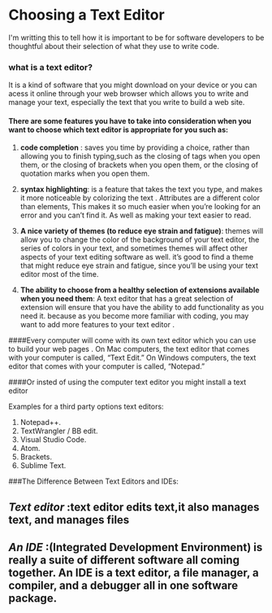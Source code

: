 # Choosing a Text Editor
I'm writting this to tell how it is  important to be for software developers to be thoughtful about their selection of what they use to write code.

### what is a text editor?
It is a kind of software that you might download on your device or you can acess it online through your web browser which allows you to  write and manage your text, especially the text that you write to build a web site.

#### There are some features you have to take into consideration when you want to choose which text editor is appropriate for you such as:
 1. **code completion** : saves you time by providing a choice, rather than allowing
you to finish typing,such as the closing of tags when you
open them, or the closing of brackets when you open them, or the
closing of quotation marks when you open them.
 
 
 2. **syntax highlighting**: is a feature that takes the text you type, and makes it more noticeable by colorizing the text .
 Attributes are a different color than elements, This makes it so much easier when you’re looking for an
error and you can’t find it. As well as making your text easier to read.
 
 
 
 
 3. **A nice variety of themes (to reduce eye strain and fatigue)**: themes will allow you to change the color of
the background of your text editor, the series of colors in your text,
and sometimes themes will affect other aspects of your text editing
software as well.
it’s good to find a theme that
might reduce eye strain and fatigue, since you’ll be
using your text editor most of the time.
 
 

 
 4. **The ability to choose from a healthy selection of extensions available when you need them**: A text editor that has a great selection
of extension will ensure that you have the ability to add functionality
as you need it. because as you become more familiar with coding, you may want to add more
features to your text editor .


####Every computer will come with its own text editor which you can use to build your web pages . On Mac
computers, the text editor that comes with your computer is called,
“Text Edit.” On Windows computers, the text editor that comes with
your computer is called, “Notepad.”

 ####Or insted of using the computer text editor you might install a text editor
 
 Examples for a third party options text editors:
1. Notepad++.
2. TextWrangler / BB edit.
3. Visual Studio Code.
4. Atom.
5. Brackets.
6. Sublime Text.


###The Difference Between Text
Editors and IDEs:
## *Text editor* :text editor edits text,it also manages text, and manages files
## *An IDE* :(Integrated Development Environment) is really a suite of different software all coming together. An IDE is a text editor, a file manager, a compiler, and a debugger all in one software package.
 
